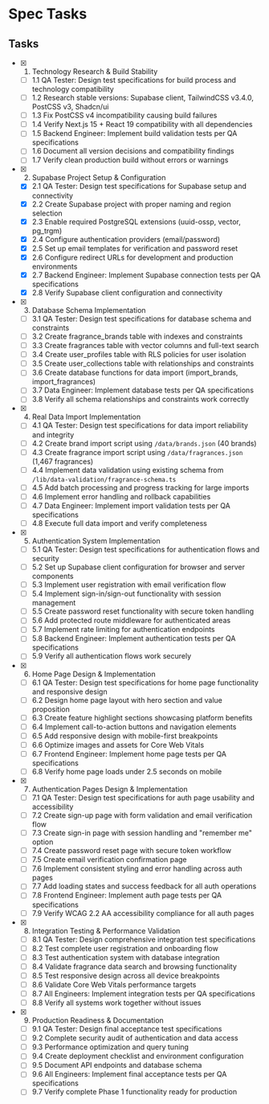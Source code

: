 # Spec Tasks

## Tasks

- [x] 1. Technology Research & Build Stability
  - [ ] 1.1 QA Tester: Design test specifications for build process and technology compatibility
  - [ ] 1.2 Research stable versions: Supabase client, TailwindCSS v3.4.0, PostCSS v3, Shadcn/ui
  - [ ] 1.3 Fix PostCSS v4 incompatibility causing build failures
  - [ ] 1.4 Verify Next.js 15 + React 19 compatibility with all dependencies
  - [ ] 1.5 Backend Engineer: Implement build validation tests per QA specifications
  - [ ] 1.6 Document all version decisions and compatibility findings
  - [ ] 1.7 Verify clean production build without errors or warnings

- [x] 2. Supabase Project Setup & Configuration
  - [x] 2.1 QA Tester: Design test specifications for Supabase setup and connectivity
  - [x] 2.2 Create Supabase project with proper naming and region selection
  - [x] 2.3 Enable required PostgreSQL extensions (uuid-ossp, vector, pg_trgm)
  - [x] 2.4 Configure authentication providers (email/password)
  - [x] 2.5 Set up email templates for verification and password reset
  - [x] 2.6 Configure redirect URLs for development and production environments
  - [x] 2.7 Backend Engineer: Implement Supabase connection tests per QA specifications
  - [x] 2.8 Verify Supabase client configuration and connectivity

- [x] 3. Database Schema Implementation
  - [ ] 3.1 QA Tester: Design test specifications for database schema and constraints
  - [ ] 3.2 Create fragrance_brands table with indexes and constraints
  - [ ] 3.3 Create fragrances table with vector columns and full-text search
  - [ ] 3.4 Create user_profiles table with RLS policies for user isolation
  - [ ] 3.5 Create user_collections table with relationships and constraints
  - [ ] 3.6 Create database functions for data import (import_brands, import_fragrances)
  - [ ] 3.7 Data Engineer: Implement database tests per QA specifications
  - [ ] 3.8 Verify all schema relationships and constraints work correctly

- [x] 4. Real Data Import Implementation
  - [ ] 4.1 QA Tester: Design test specifications for data import reliability and integrity
  - [ ] 4.2 Create brand import script using `/data/brands.json` (40 brands)
  - [ ] 4.3 Create fragrance import script using `/data/fragrances.json` (1,467 fragrances)
  - [ ] 4.4 Implement data validation using existing schema from `/lib/data-validation/fragrance-schema.ts`
  - [ ] 4.5 Add batch processing and progress tracking for large imports
  - [ ] 4.6 Implement error handling and rollback capabilities
  - [ ] 4.7 Data Engineer: Implement import validation tests per QA specifications
  - [ ] 4.8 Execute full data import and verify completeness

- [x] 5. Authentication System Implementation
  - [ ] 5.1 QA Tester: Design test specifications for authentication flows and security
  - [ ] 5.2 Set up Supabase client configuration for browser and server components
  - [ ] 5.3 Implement user registration with email verification flow
  - [ ] 5.4 Implement sign-in/sign-out functionality with session management
  - [ ] 5.5 Create password reset functionality with secure token handling
  - [ ] 5.6 Add protected route middleware for authenticated areas
  - [ ] 5.7 Implement rate limiting for authentication endpoints
  - [ ] 5.8 Backend Engineer: Implement authentication tests per QA specifications
  - [ ] 5.9 Verify all authentication flows work securely

- [x] 6. Home Page Design & Implementation
  - [ ] 6.1 QA Tester: Design test specifications for home page functionality and responsive design
  - [ ] 6.2 Design home page layout with hero section and value proposition
  - [ ] 6.3 Create feature highlight sections showcasing platform benefits
  - [ ] 6.4 Implement call-to-action buttons and navigation elements
  - [ ] 6.5 Add responsive design with mobile-first breakpoints
  - [ ] 6.6 Optimize images and assets for Core Web Vitals
  - [ ] 6.7 Frontend Engineer: Implement home page tests per QA specifications
  - [ ] 6.8 Verify home page loads under 2.5 seconds on mobile

- [x] 7. Authentication Pages Design & Implementation
  - [ ] 7.1 QA Tester: Design test specifications for auth page usability and accessibility
  - [ ] 7.2 Create sign-up page with form validation and email verification flow
  - [ ] 7.3 Create sign-in page with session handling and "remember me" option
  - [ ] 7.4 Create password reset page with secure token workflow
  - [ ] 7.5 Create email verification confirmation page
  - [ ] 7.6 Implement consistent styling and error handling across auth pages
  - [ ] 7.7 Add loading states and success feedback for all auth operations
  - [ ] 7.8 Frontend Engineer: Implement auth page tests per QA specifications
  - [ ] 7.9 Verify WCAG 2.2 AA accessibility compliance for all auth pages

- [x] 8. Integration Testing & Performance Validation
  - [ ] 8.1 QA Tester: Design comprehensive integration test specifications
  - [ ] 8.2 Test complete user registration and onboarding flow
  - [ ] 8.3 Test authentication system with database integration
  - [ ] 8.4 Validate fragrance data search and browsing functionality
  - [ ] 8.5 Test responsive design across all device breakpoints
  - [ ] 8.6 Validate Core Web Vitals performance targets
  - [ ] 8.7 All Engineers: Implement integration tests per QA specifications
  - [ ] 8.8 Verify all systems work together without issues

- [x] 9. Production Readiness & Documentation
  - [ ] 9.1 QA Tester: Design final acceptance test specifications
  - [ ] 9.2 Complete security audit of authentication and data access
  - [ ] 9.3 Performance optimization and query tuning
  - [ ] 9.4 Create deployment checklist and environment configuration
  - [ ] 9.5 Document API endpoints and database schema
  - [ ] 9.6 All Engineers: Implement final acceptance tests per QA specifications
  - [ ] 9.7 Verify complete Phase 1 functionality ready for production
